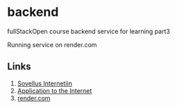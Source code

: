 # backend

fullStackOpen course backend service for learning part3

Running service on render.com

## Links
1. [Sovellus Internetiin](https://fullstackopen.com/osa3/sovellus_internetiin#sovellus-internetiin)
2. [Application to the Internet](https://fullstackopen.com/en/part3/deploying_app_to_internet#application-to-the-internet)
3. [render.com](https://render.com/)

